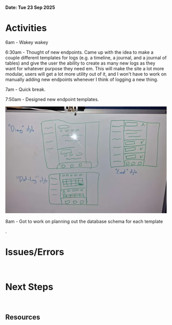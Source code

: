 **Date: Tue 23 Sep 2025**<br>

# Activities

6am - Wakey wakey

6:30am - Thought of new endpoints. Came up with the idea to make a couple different templates for logs (e.g. a timeline, a journal, and a journal of tables) and give
 the user the ability to create as many new logs as they want for whatever purpose they need em. This will make the site a lot more modular, users will get a lot more utility out of it, and I won't have to work on manually adding new endpoints whenever I think of logging a new thing.

7am - Quick break.

7:50am - Designed new endpoint templates.

![](../assets/2025-09-23-07-57-50-image.png)

8am - Got to work on planning out the database schema for each template

.



# Issues/Errors

<br>

# Next Steps

<br>

## Resources

<br>
